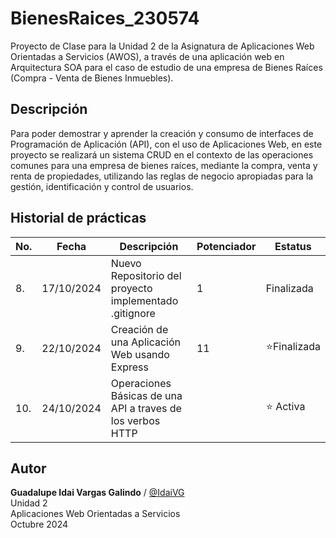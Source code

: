 # BienesRaices_230574
Proyecto de Clase para la Unidad 2 de la Asignatura de Aplicaciones Web Orientadas a Servicios (AWOS), a través de una aplicación web en Arquitectura SOA para el caso de estudio de una empresa de Bienes Raíces (Compra - Venta de Bienes Inmuebles).


## Descripción
Para poder demostrar y aprender la creación y consumo de interfaces de Programación de Aplicación (API), con el uso de Aplicaciones Web, en este proyecto se realizará un sistema CRUD en el contexto de las operaciones comunes para una empresa de bienes raíces, mediante la compra, venta y renta de propiedades, utilizando las reglas de negocio apropiadas para la gestión, identificación y control de usuarios.

## Historial de prácticas
|No.|Fecha|Descripción|Potenciador|Estatus|
|---|---|---|---|---|
|8.|17/10/2024|Nuevo Repositorio del proyecto implementado .gitignore|1|Finalizada|
|9.|22/10/2024|Creación de una Aplicación Web usando Express|11|⭐Finalizada|
|10.|24/10/2024|Operaciones Básicas de una API a traves de los verbos HTTP||⭐ Activa|

## Autor
**Guadalupe Idai Vargas Galindo** / [@IdaiVG](https://github.com/IdaiVG)<br>
Unidad 2 <br>
Aplicaciones Web Orientadas a Servicios<br>
Octubre 2024
